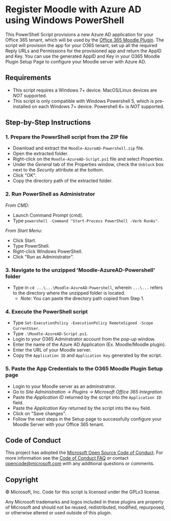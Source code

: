 # Register Moodle with Azure AD using Windows PowerShell

This PowerShell Script provisions a new Azure AD application for your Office 365 tenant, which will be used by the [Office 365 Moodle Plugin](https://github.com/Microsoft/o365-moodle/). The script will provision the app for your O365 tenant, set up all the required Reply URLs and Permissions for the provisioned app and return the AppID and Key. You can use the generated AppID and Key in your O365 Moodle Plugin Setup Page to configure your Moodle server with Azure AD.

## Requirements

* This script requires a Windows 7+ device. MacOS/Linux devices are *NOT* supported.
* This script is only compatible with Windows Powershell 5, which is pre-installed on each Windows 7+ device. Powershell 6+ is *NOT* supported.

## Step-by-Step Instructions

### 1. Prepare the PowerShell script from the ZIP file

* Download and extract the `Moodle-AzureAD-Powershell.zip` file.
* Open the extracted folder.
* Right-click on the `Moodle-AzureAD-Script.ps1` file and select *Properties*.
* Under the *General* tab of the Properties window, check the `Unblock` box next to the *Security* attribute at the bottom.
* Click "OK".
* Copy the directory path of the extracted folder.

### 2. Run PowerShell as Administrator

_From CMD_:

* Launch Command Prompt (cmd).
* Type `powershell -Command "Start-Process PowerShell -Verb RunAs"`.

_From Start Menu_:

* Click Start.
* Type PowerShell.
* Right-click Windows PowerShell.
* Click "Run as Administrator".

### 3. Navigate to the unzipped 'Moodle-AzureAD-Powershell' folder

* Type in `cd ...\...\Moodle-AzureAD-Powershell`, wherein `...\...` refers to the directory where the unzipped folder is located.
  * *Note*: You can paste the directory path copied from Step 1.

### 4. Execute the PowerShell script

* Type `Set-ExecutionPolicy -ExecutionPolicy RemoteSigned -Scope CurrentUser`.
* Type `.\Moodle-AzureAD-Script.ps1`.
* Login to your O365 Adminstrator account from the pop-up window.
* Enter the name of the Azure AD Application (Ex. Moodle/Moodle plugin).
* Enter the URL of your Moodle server.
* Copy the `Application ID` and `Application Key` generated by the script.  

### 5. Paste the App Credentials to the O365 Moodle Plugin Setup page

* Login to your Moodle server as an adminstratror.
* Go to *Site Administration -> Plugins -> Microsoft Office 365 Integration*.
* Paste the *Application ID* returned by the script into the `Application ID` field.
* Paste the *Application Key* returned by the script into the `Key` field.
* Click on "Save changes".
* Follow the next steps in the Setup page to successfully configure your Moodle Server with your Office 365 tenant.

## Code of Conduct

This project has adopted the [Microsoft Open Source Code of Conduct](https://opensource.microsoft.com/codeofconduct/). For more information see the [Code of Conduct FAQ](https://opensource.microsoft.com/codeofconduct/faq/) or contact [opencode@microsoft.com](mailto:opencode@microsoft.com) with any additional questions or comments.

## Copyright

&copy; Microsoft, Inc.  Code for this script is licensed under the GPLv3 license.

Any Microsoft trademarks and logos included in these plugins are property of Microsoft and should not be reused, redistributed, modified, repurposed, or otherwise altered or used outside of this plugin.